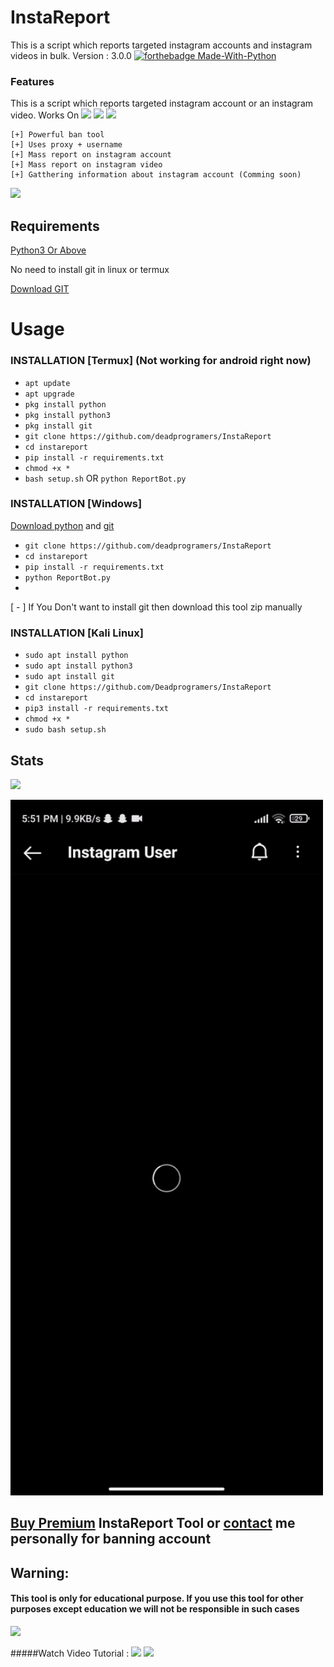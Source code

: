 # InstaReport
This is a script which reports targeted instagram accounts and instagram videos in bulk.
Version : 3.0.0
[![forthebadge Made-With-Python](http://ForTheBadge.com/images/badges/made-with-python.svg)](https://www.python.org/)


### Features
This is a script which reports targeted instagram account or an instagram video. 
Works On
<a href="https://t.me/hackerxdevil"><img src="https://img.shields.io/badge/Android-3DDC84?style=for-the-badge&logo=android&logoColor=white"></a>
<a href="https://t.me/hackerxdevil"><img src="https://img.shields.io/badge/Windows-0078D6?style=for-the-badge&logo=windows&logoColor=white"></a>
<a href="https://t.me/hackerxdevil"><img src="https://img.shields.io/badge/-kali%20linux-lightgrey"></a>
```
[+] Powerful ban tool 
[+] Uses proxy + username
[+] Mass report on instagram account
[+] Mass report on instagram video
[+] Gatthering information about instagram account (Comming soon)

```



<a href="https://wa.me/+919707905478"><img src="https://img.shields.io/badge/Telegram-2CA5E0?style=for-the-badge&logo=telegram&logoColor=white"></a>

## Requirements
[Python3 Or Above](https://www.python.org/downloads/)

No need to install git in linux or termux

[Download GIT](https://git-scm.com/downloads)

# Usage 


### INSTALLATION [Termux] (Not working for android right now) 

* `apt update`
* `apt upgrade`
* `pkg install python`
* `pkg install python3`
* `pkg install git`
* `git clone https://github.com/deadprogramers/InstaReport`
* `cd instareport`
* `pip install -r requirements.txt`
* `chmod +x *`
* `bash setup.sh` OR `python ReportBot.py`

### INSTALLATION [Windows]
[Download python](https://www.python.org/downloads/) and [git](https://git-scm.com/downloads)

* `git clone https://github.com/deadprogramers/InstaReport`
* `cd instareport`
* `pip install -r requirements.txt`
* `python ReportBot.py`
* 
[ - ] If You Don't want to install git then download this tool zip manually

### INSTALLATION [Kali Linux]

* `sudo apt install python`
* `sudo apt install python3`
* `sudo apt install git`
* `git clone https://github.com/Deadprogramers/InstaReport`
* `cd instareport`
* `pip3 install -r requirements.txt`
* `chmod +x *`
* `sudo bash setup.sh`

## Stats
<a href="https://github.com/deadprogramers/InstaReport"><img src="https://github-readme-stats.vercel.app/api?username=deadprogramers&theme=blue-green"></a>

<p align="left">
  <a href="">
    <img src="/assets/instareport.gif" width="500px" style="display: inline-block;">
  </a>
</p>


## **[Buy Premium](https:wa.me/+919707905478) InstaReport Tool or [contact](https://wa.me/+919707905478) me personally for banning account**


## Warning:
#### This tool is only for educational purpose. If you use this tool for other purposes except education we will not be responsible in such cases

<a href="https://t.me/hackerxdevil"><img src="https://img.shields.io/badge/Telegram-2CA5E0?style=for-the-badge&logo=telegram&logoColor=white"></a>

#####Watch Video Tutorial : 
<a href="wa.me/+919707905478"><img src="https://img.shields.io/badge/Video%20Tutorial-red.svg?logo=Youtube"></a>
<a href="https://t.me/hackerxdevil"><img src="https://img.shields.io/badge/Reprt%20Bugs-greeen.svg?logo=Bugs"></a>
